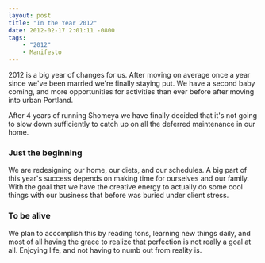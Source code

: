 ```yaml
--- 
layout: post
title: "In the Year 2012"
date: 2012-02-17 2:01:11 -0800
tags:
    - "2012"
    - Manifesto
---
```

2012 is a big year of changes for us. After moving on average once a year since we've been married we're finally staying put. We have a second baby coming, and more opportunities for activities than ever before after moving into urban Portland.

After 4 years of running Shomeya we have finally decided that it's not going to slow down sufficiently to catch up on all the deferred maintenance in our home.

### Just the beginning ###
We are redesigning our home, our diets, and our schedules. A big part of this year's success depends on making time for ourselves and our family. With the goal that we have the creative energy to actually do some cool things with our business that before was buried under client stress.

### To be alive ###
We plan to accomplish this by reading tons, learning new things daily, and most of all having the grace to realize that perfection is not really a goal at all. Enjoying life, and not having to numb out from reality is.

